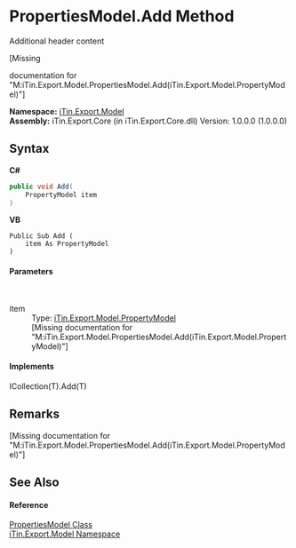 # PropertiesModel.Add Method 
Additional header content 

\[Missing <summary> documentation for "M:iTin.Export.Model.PropertiesModel.Add(iTin.Export.Model.PropertyModel)"\]

**Namespace:**&nbsp;<a href="ef57ffcc-e95e-b212-5a46-9aa6f5a3511f">iTin.Export.Model</a><br />**Assembly:**&nbsp;iTin.Export.Core (in iTin.Export.Core.dll) Version: 1.0.0.0 (1.0.0.0)

## Syntax

**C#**<br />
``` C#
public void Add(
	PropertyModel item
)
```

**VB**<br />
``` VB
Public Sub Add ( 
	item As PropertyModel
)
```


#### Parameters
&nbsp;<dl><dt>item</dt><dd>Type: <a href="ea642bed-24ba-ed0b-e981-9c4e7b2cde82">iTin.Export.Model.PropertyModel</a><br />\[Missing <param name="item"/> documentation for "M:iTin.Export.Model.PropertiesModel.Add(iTin.Export.Model.PropertyModel)"\]</dd></dl>

#### Implements
ICollection(T).Add(T)<br />

## Remarks
\[Missing <remarks> documentation for "M:iTin.Export.Model.PropertiesModel.Add(iTin.Export.Model.PropertyModel)"\]

## See Also


#### Reference
<a href="b0b4af43-2796-737a-c6d3-c99da922e088">PropertiesModel Class</a><br /><a href="ef57ffcc-e95e-b212-5a46-9aa6f5a3511f">iTin.Export.Model Namespace</a><br />
